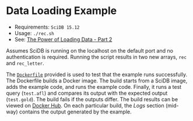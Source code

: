 # Data Loading Example

* Requirements: `SciDB 15.12`
* Usage: `./rec.sh`
* See: [The Power of Loading Data - Part 2](http://rvernica.github.io/2016/06/load-data-non-int)

Assumes SciDB is running on the localhost on the default port and no authentication is required. Running the script results in two new arrays, `rec` and `rec_letter`.

The [`Dockerfile`](Dockerfile) provided is used to test that the example runs successfully. The Dockerfile builds a Docker image. The build starts from a SciDB image, adds the example code, and runs the example code. Finally, it runs a test query (`test.afl`) and compares its output with the expected output (`test.gold`). The build fails if the outputs differ. The build results can be viewed on [Docker Hub](https://hub.docker.com/r/rvernica/scidb-examples/builds/). On each particular build, the *Logs* section (mid-way) contains the output generated by the example.
